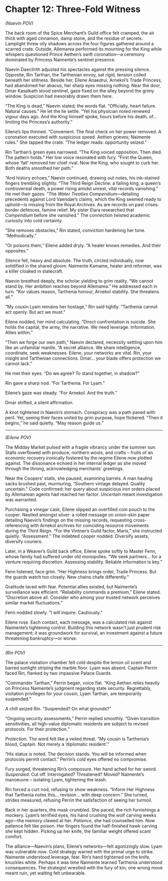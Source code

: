# Chapter 12: Three-Fold Witness

*(Naevin POV)*

The back room of the Spice Merchant’s Guild office felt cramped, the air thick with aged cinnamon, damp stone, and the residue of secrets. Lamplight threw oily shadows across the four figures gathered around a scarred crate. Outside, Allemarea performed its mourning for the King while whispers questioned Prince Aethen’s swift coronation—a ceremony dominated by Princess Naimente’s sentinel presence.

Naevin Daecilrith adjusted his spectacles against the pressing silence. Opposite, Rin Tarthan, the Tarthenian envoy, sat rigid, tension coiled beneath her stillness. Beside her, Eilene Anaedrui, Arnekol’s Trade Princess, had abandoned her abacus, her sharp eyes missing nothing. Near the door, Dmar Kasalkath stood sentinel, gaze fixed on the alley beyond the grimy window. Suspicion had inexorably drawn them here.

“The King is dead,” Naevin stated, the words flat. “Officially, heart failure. Natural causes.” He let the lie settle. “Yet his physician noted renewed vigour days ago. And the King himself spoke, hours before his death, of… limiting the Princess’s authority.”

Eilene’s lips thinned. “Convenient. The final check on her power removed. A coronation executed with suspicious speed. Aethen grieves; Naimente rules.” She tapped the crate. “The ledger reads: opportunity seized.”

Rin Tarthan’s green eyes narrowed. “The King voiced opposition. Then died. The pattern holds.” Her low voice resonated with fury. “First the Queen, whose ‘fall’ removed her chief rival. Now the King, who sought to curb her. Both deaths smoothed her path.”

“And history echoes,” Naevin continued, drawing out notes, his ink-stained fingers trembling slightly. “The Third Reign Decline: a failing king, a queen’s controversial death, a power rising amidst unrest, vital records vanishing.” He met their gazes. “The *Water Treaties Compendium*—detailing precedents against Lord Vaendae’s claims, which the King seemed ready to uphold—is missing from the Royal Archives. As are records on past crises: border defences, famine relief. My sister Elara researched that *Compendium* before she vanished.” The connection twisted academic curiosity into cold certainty.

“She removes obstacles,” Rin stated, conviction hardening her tone. “Methodically.”

“Or poisons them,” Eilene added dryly. “A healer knows remedies. And their opposites.”

Silence fell, heavy and absolute. The truth, circled individually, now solidified in the shared gloom: Naimente Kamame, healer and reformer, was a killer cloaked in statecraft.

Naevin breathed deeply, the scholar yielding to grim reality. “We cannot stand by. Her ambition reaches beyond Allemarea.” He addressed each in turn. “Kor values reason, Tarthenia honour, Arnekol stability. She threatens all.”

“My cousin Lyam remains her hostage,” Rin said tightly. “Tarthenia cannot act openly. But act we must.”

Eilene nodded, her mind calculating. “Direct confrontation is suicide. She holds the capital, the army, the narrative. We need leverage. Information. Allies within.”

“Then we forge our own path,” Naevin declared, necessity settling upon him like an unfamiliar mantle. “A secret alliance. We share intelligence, coordinate, seek weaknesses. Eilene, your networks are vital. Rin, your insight and Tarthenian connections. Dmar… your blade offers protection we cannot lack.”

He met their eyes. “Do we agree? To stand together, in shadow?”

Rin gave a sharp nod. “For Tarthenia. For Lyam.”

Eilene’s gaze was steady. “For Arnekol. And the truth.”

Dmar shifted, a silent affirmation.

A knot tightened in Naevin’s stomach. Conspiracy was a path paved with peril. Yet, seeing their faces united by grim purpose, hope flickered. “Then it begins,” he said quietly. “May reason guide us.”

***

*(Eilene POV)*

The Midday Market pulsed with a fragile vibrancy under the summer sun. Stalls overflowed with produce, northern wools, and crafts – fruits of an economic recovery ironically fostered by the regime Eilene now plotted against. The dissonance echoed in her internal ledger as she moved through the throng, acknowledging merchants’ greetings.

Near the Coopers’ stalls, she paused, examining barrels. A man hauling sacks brushed past, murmuring, “Southern vintage delayed. Quality uncertain.” Code confirmed: her query about suspicious iron orders placed by Allemarean agents had reached her factor. *Uncertain* meant investigation was warranted.

Purchasing a vinegar cask, Eilene slipped an overfilled coin pouch to the cooper. Nestled amongst silver: a rolled message on onion-skin paper detailing Naevin’s findings on the missing records, requesting cross-referencing with Arnekol archives for coinciding resource movements during the Third Reign. “For the Vintner’s Guild factor, Maris,” she instructed quietly. “Assessment.” The indebted cooper nodded. Diversify assets, diversify couriers.

Later, in a Weaver’s Guild back office, Eilene spoke softly to Master Fenn, whose family had suffered under old monopolies. “We seek partners… for a venture requiring discretion. Assessing stability. Reliable information is key.”

Fenn listened, face grim. “Her Highness brings order, Trade Princess. But the guards watch too closely. New chains chafe differently.”

Gratitude laced with fear. Potential allies existed, but Naimente’s surveillance was efficient. “Reliability commands a premium,” Eilene stated. “Discretion above all. Consider who among your trusted network perceives similar market fluctuations.”

Fenn nodded slowly. “I will inquire. Cautiously.”

Eilene rose. Each contact, each message, was a calculated risk against Naimente’s tightening control. Building this network wasn't just prudent risk management; it was groundwork for survival, an investment against a future threatening bankruptcy—or worse.

***

*(Rin POV)*

The palace visitation chamber felt cold despite the lemon oil scent and barred sunlight striping the marble floor. Lyam was absent. Captain Perrin faced Rin, flanked by two impassive Palace Guards.

“Commander Tarthan,” Perrin began, voice flat. “King Aethen relies heavily on Princess Naimente’s judgment regarding state security. Regrettably, visitation privileges for your cousin, Lyam Tarthan, are temporarily suspended.”

A chill seized Rin. “Suspended? On what grounds?”

“Ongoing security assessments,” Perrin replied smoothly. “Given transition sensitivities, all high-value diplomatic residents are subject to revised protocols. For their protection.”

*Protection*. The word felt like a veiled threat. “My cousin is Tarthenia’s blood, Captain. Not merely a ‘diplomatic resident’.”

“His status is noted. The decision stands. You will be informed when protocols permit contact.” Perrin’s cold eyes offered no compromise.

Fury surged, threatening Rin’s composure. Her hand ached for her sword. *Suspended*. Cut off. Interrogated? Threatened? Moved? Naimente’s manoeuvre – isolating Lyam, tightening the leash.

Rin forced a curt nod, refusing to show weakness. “Inform Her Highness that Tarthenia notes this… revision… with deep concern.” She turned, strides measured, refusing Perrin the satisfaction of seeing her turmoil.

Back in her quarters, the mask crumbled. She paced, the rich furnishings a mockery. Lyam’s terrified eyes, his hand crushing the wolf carving weeks ago—the memory clawed at her. *Patience*, she had counselled him. Now patience felt like poison. Her fingers found the half-finished hawk carving she kept hidden. Picking up her knife, the familiar weight offered scant comfort.

The alliance—Naevin’s plans, Eilene’s networks—felt agonizingly slow. Lyam was vulnerable *now*. Cold strategy warred with the primal urge to strike. Naimente understood leverage, fear. Rin’s hand tightened on the knife, knuckles white. Perhaps it was time Naimente learned Tarthenia understood consequences. The strategist wrestled with the fury of kin; one wrong move meant ruin, yet waiting felt unbearable.